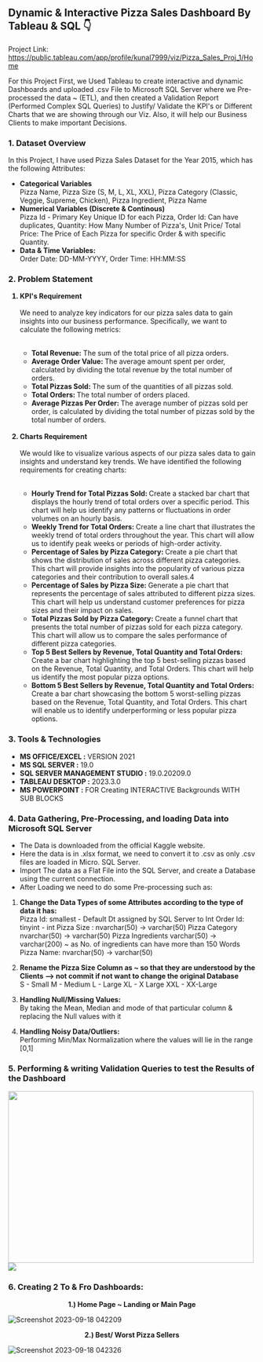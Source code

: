 ## Dynamic & Interactive Pizza Sales Dashboard By Tableau & SQL 👇 

Project Link: https://public.tableau.com/app/profile/kunal7999/viz/Pizza_Sales_Proj_1/Home

For this Project First, we Used Tableau to create interactive and dynamic Dashboards and uploaded .csv File to Microsoft SQL Server where we Pre-processed the data ~ (ETL), and then created a Validation Report (Performed Complex SQL Queries) to Justify/ Validate the KPI's or Different Charts that we are showing through our Viz. Also, it will help our Business Clients to make important Decisions. 

### 1. Dataset Overview

In this Project, I have used Pizza Sales Dataset for the Year 2015, which has the following Attributes:
<ul>
<b><li> Categorical Variables </li></b>
Pizza Name, Pizza Size (S, M, L, XL, XXL), Pizza Category (Classic, Veggie, Supreme, Chicken), Pizza Ingredient, Pizza Name
<b><li> Numerical Variables (Discrete & Continous) </li></b>
Pizza Id - Primary Key Unique ID for each Pizza, Order Id: Can have duplicates, Quantity: How Many Number of Pizza's, Unit Price/ Total Price: The Price of Each Pizza for specific Order & with specific Quantity.
<b><li> Data & Time Variables: </li></b> Order Date: DD-MM-YYYY, Order Time: HH:MM:SS </ul>

### 2. Problem Statement
<ol>
<b><li> KPI's Requirement </li></b>
<br>
We need to analyze key indicators for our pizza sales data to gain insights into our business performance. Specifically, we want to calculate the following metrics:
<ul>
  <br>
<b><li> Total Revenue:</b> The sum of the total price of all pizza orders. 
<b><li> Average Order Value: </b> The average amount spent per order, calculated by dividing the total revenue by the total number of orders.
<b><li> Total Pizzas Sold: </b> The sum of the quantities of all pizzas sold.
<b><li>Total Orders: </b> The total number of orders placed.
<b><li> Average Pizzas Per Order: </b> The average number of pizzas sold per order, is calculated by dividing the total number of pizzas sold by the total number of orders. </ul>
<br>
<b><li> Charts Requirement </li></b>
<br>
We would like to visualize various aspects of our pizza sales data to gain insights and understand key trends. We have identified the following requirements for creating charts:
<br>
<ul> 
<br>
<b><li> Hourly Trend for Total Pizzas Sold: </b>
Create a stacked bar chart that displays the hourly trend of total orders over a specific period. This chart will help us identify any patterns or fluctuations in order volumes on an hourly basis.
<b><li> Weekly Trend for Total Orders: </b>
Create a line chart that illustrates the weekly trend of total orders throughout the year. This chart will allow us to identify peak weeks or periods of high-order activity.
<b><li> Percentage of Sales by Pizza Category: </b>
Create a pie chart that shows the distribution of sales across different pizza categories. This chart will provide insights into the popularity of various pizza categories and their contribution to overall sales.4
<b><li> Percentage of Sales by Pizza Size: </b>
Generate a pie chart that represents the percentage of sales attributed to different pizza sizes. This chart will help us understand customer preferences for pizza sizes and their impact on sales.
<b><li> Total Pizzas Sold by Pizza Category: </b>
Create a funnel chart that presents the total number of pizzas sold for each pizza category. This chart will allow us to compare the sales performance of different pizza categories.
<b><li> Top 5 Best Sellers by Revenue, Total Quantity and Total Orders: </b>
Create a bar chart highlighting the top 5 best-selling pizzas based on the Revenue, Total Quantity, and Total Orders. This chart will help us identify the most popular pizza options.
<b><li> Bottom 5 Best Sellers by Revenue, Total Quantity and Total Orders: </b>
Create a bar chart showcasing the bottom 5 worst-selling pizzas based on the Revenue, Total Quantity, and Total Orders. This chart will enable us to identify underperforming or less popular pizza options. 
</ol> </ol>

### 3. Tools & Technologies
<ul>
<li><b> MS OFFICE/EXCEL :</b> VERSION 2021 
<li><b> MS SQL SERVER :</b> 19.0
<li><b> SQL SERVER MANAGEMENT STUDIO :</b> 19.0.20209.0
<li><b> TABLEAU DESKTOP :</b> 2023.3.0
<li><b> MS POWERPOINT :</b> FOR Creating INTERACTIVE Backgrounds WITH SUB BLOCKS </li>
</ul>

### 4. Data Gathering, Pre-Processing, and loading Data into Microsoft SQL Server

<ul>
<li> The Data is downloaded from the official Kaggle website.
<li> Here the data is in .xlsx format, we need to convert it to .csv as only .csv files are loaded in Micro. SQL Server.
<li> Import The data as a Flat File into the SQL Server, and create a Database using the current connection.
<li> After Loading we need to do some Pre-processing such as: </ul>

<ol>
<b><li> Change the Data Types of some Attributes according to the type of data it has: </b></li>
Pizza Id: smallest - Default Dt assigned by SQL Server to Int
Order Id: tinyint - int
Pizza Size : nvarchar(50) -> varchar(50)
Pizza Category nvarchar(50) -> varchar(50)
Pizza Ingredients varchar(50) -> varchar(200) ~ as No. of ingredients can have more than 150 Words
Pizza Name: nvarchar(50) -> varchar(50)

<b><li>  Rename the Pizza Size Column as ~ so that they are understood by the Clients --> not commit if not want to change the original Database </b></li>
S - Small
M - Medium
L - Large
XL - X Large
XXL - XX-Large

<b><li> Handling Null/Missing Values: </b></li> By taking the Mean, Median and mode of that particular column & replacing the Null values with it 

<b><li> Handling Noisy Data/Outliers: </b></li> Performing Min/Max Normalization where the values will lie in the range [0,1] 
</ol>

### 5. Performing & writing Validation Queries to test the Results of the Dashboard 


<img align = "center" width = 500 height = 350 src = "https://github.com/KunalAnand2907/Dynamic_PizzaSalesReport_ByTableau_SQL/assets/46574881/e2d6a78d-929c-411d-816b-94c8b80154f0">




<img src = "https://github.com/KunalAnand2907/Dynamic_PizzaSalesReport_ByTableau_SQL/assets/46574881/01e3d543-0cf5-4b8f-b1e6-7d9e964292d3">

### 6. Creating 2 To & Fro Dashboards:

<p align="center"> <b>1.) Home Page ~ Landing or Main Page</b></p>

![Screenshot 2023-09-18 042209](https://github.com/KunalAnand2907/Dynamic_PizzaSalesReport_ByTableau_SQL/assets/46574881/a5105283-a3fb-4a28-b69c-01101d0908aa)


<p align="center"> <b> 2.) Best/ Worst Pizza Sellers </b></p>


![Screenshot 2023-09-18 042326](https://github.com/KunalAnand2907/Dynamic_PizzaSalesReport_ByTableau_SQL/assets/46574881/e690fc3c-0103-4c6d-9dae-34ee77aa4def)

